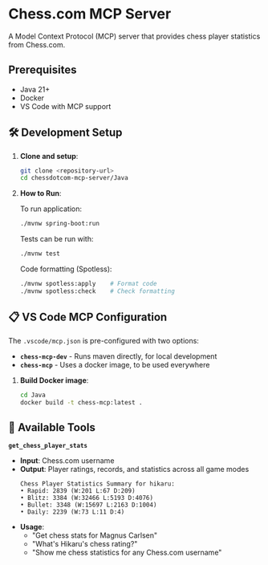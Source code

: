 # Chess.com MCP Server

A Model Context Protocol (MCP) server that provides chess player statistics from Chess.com.

## Prerequisites
- Java 21+
- Docker
- VS Code with MCP support

## 🛠️ Development Setup

1. **Clone and setup**:
   ```bash
   git clone <repository-url>
   cd chessdotcom-mcp-server/Java
   ```

2. **How to Run**:
   
   To run application:
   ```bash
   ./mvnw spring-boot:run
   ```

    Tests can be run with:
    ```bash
    ./mvnw test
    ```

    Code formatting (Spotless):
    ```bash
    ./mvnw spotless:apply    # Format code
    ./mvnw spotless:check    # Check formatting
    ```

## 📋 VS Code MCP Configuration

The `.vscode/mcp.json` is pre-configured with two options:

- **`chess-mcp-dev`** - Runs maven directly, for local development
- **`chess-mcp`** - Uses a docker image, to be used everywhere

1. **Build Docker image**:
   ```bash
   cd Java
   docker build -t chess-mcp:latest .
   ```

## 🔧 Available Tools

**`get_chess_player_stats`**
- **Input**: Chess.com username
- **Output**: Player ratings, records, and statistics across all game modes
    ```
    Chess Player Statistics Summary for hikaru:
    • Rapid: 2839 (W:201 L:67 D:209)
    • Blitz: 3384 (W:32466 L:5193 D:4076)  
    • Bullet: 3348 (W:15697 L:2163 D:1004)
    • Daily: 2239 (W:73 L:11 D:4)
    ```
- **Usage**:
  - "Get chess stats for Magnus Carlsen"
  - "What's Hikaru's chess rating?"
  - "Show me chess statistics for any Chess.com username"